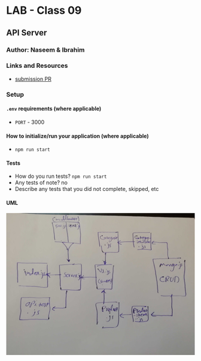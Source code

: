 # LAB - Class 09

## API Server

### Author: Naseem & Ibrahim

### Links and Resources

* [submission PR](https://github.com/naseem-401-advanced-javascript/lab-09)


### Setup

#### `.env` requirements (where applicable)
* `PORT` - 3000


#### How to initialize/run your application (where applicable)

- `npm run start` 

#### Tests

* How do you run tests?
`npm run start `
* Any tests of note?
 no
* Describe any tests that you did not complete, skipped, etc


#### UML

![](assest/lab9.jpg)

